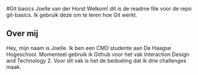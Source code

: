 #Git basics Joelle van der Horst
Welkom! dit is de readme file voor de repo git-basics. Ik gebruik deze om te leren hoe Git werkt.

## Over mij
Hey, mijn naam is Joelle. Ik ben een CMD studente aan De Haagse Hogeschool. Momenteel gebruik ik Github voor het vak Interaction Design and Technology 2. Voor dit vak is het de bedoeling dat ik drie challenges maak. 